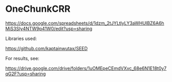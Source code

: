 # OneChunkCRR

https://docs.google.com/spreadsheets/d/1dzm_2tJYLtlyLY3aWHUIBZ6A6hMiS3SIy4NTW9p41W0/edit?usp=sharing


Libraries used:

https://github.com/kaptainwutax/SEED


For results, see:

https://drive.google.com/drive/folders/1uOMEpeCEmdVXvc_68e6N1E18t0y7qG2F?usp=sharing
